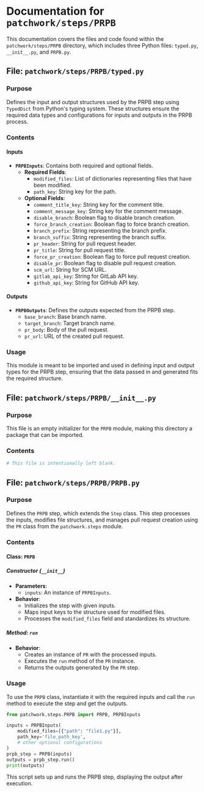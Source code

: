 # Documentation for `patchwork/steps/PRPB`

This documentation covers the files and code found within the `patchwork/steps/PRPB` directory, which includes three Python files: `typed.py`, `__init__.py`, and `PRPB.py`.

## File: `patchwork/steps/PRPB/typed.py`

### Purpose
Defines the input and output structures used by the PRPB step using `TypedDict` from Python's typing system. These structures ensure the required data types and configurations for inputs and outputs in the PRPB process.

### Contents

#### Inputs
- **`PRPBInputs`**: Contains both required and optional fields.
    - **Required Fields**:
        - `modified_files`: List of dictionaries representing files that have been modified.
        - `path_key`: String key for the path.
    - **Optional Fields**:
        - `comment_title_key`: String key for the comment title.
        - `comment_message_key`: String key for the comment message.
        - `disable_branch`: Boolean flag to disable branch creation.
        - `force_branch_creation`: Boolean flag to force branch creation.
        - `branch_prefix`: String representing the branch prefix.
        - `branch_suffix`: String representing the branch suffix.
        - `pr_header`: String for pull request header.
        - `pr_title`: String for pull request title.
        - `force_pr_creation`: Boolean flag to force pull request creation.
        - `disable_pr`: Boolean flag to disable pull request creation.
        - `scm_url`: String for SCM URL.
        - `gitlab_api_key`: String for GitLab API key.
        - `github_api_key`: String for GitHub API key.

#### Outputs
- **`PRPBOutputs`**: Defines the outputs expected from the PRPB step.
    - `base_branch`: Base branch name.
    - `target_branch`: Target branch name.
    - `pr_body`: Body of the pull request.
    - `pr_url`: URL of the created pull request.

### Usage
This module is meant to be imported and used in defining input and output types for the PRPB step, ensuring that the data passed in and generated fits the required structure.

## File: `patchwork/steps/PRPB/__init__.py`

### Purpose
This file is an empty initializer for the `PRPB` module, making this directory a package that can be imported.

### Contents
```python
# This file is intentionally left blank.
```

## File: `patchwork/steps/PRPB/PRPB.py`

### Purpose
Defines the `PRPB` step, which extends the `Step` class. This step processes the inputs, modifies file structures, and manages pull request creation using the `PR` class from the `patchwork.steps` module.

### Contents

#### Class: `PRPB`

##### Constructor (`__init__`)
- **Parameters**:
    - `inputs`: An instance of `PRPBInputs`.
- **Behavior**:
    - Initializes the step with given inputs.
    - Maps input keys to the structure used for modified files.
    - Processes the `modified_files` field and standardizes its structure.

##### Method: `run`
- **Behavior**:
    - Creates an instance of `PR` with the processed inputs.
    - Executes the `run` method of the `PR` instance.
    - Returns the outputs generated by the `PR` step.

### Usage
To use the `PRPB` class, instantiate it with the required inputs and call the `run` method to execute the step and get the outputs.

```python
from patchwork.steps.PRPB import PRPB, PRPBInputs

inputs = PRPBInputs(
    modified_files=[{"path": "file1.py"}],
    path_key='file_path_key',
    # other optional configurations
)
prpb_step = PRPB(inputs)
outputs = prpb_step.run()
print(outputs)
```

This script sets up and runs the PRPB step, displaying the output after execution.